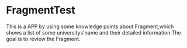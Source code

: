 # FragmentTest

This is a APP by using some knowledge points about Fragment,which shows a list of some universitys'name and their detailed 
information.The goal is to review the Fragment.
